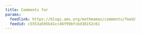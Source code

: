 ```yaml
---
title: Comments for
params:
  feedlink: https://blogs.ams.org/mathmamas/comments/feed/
  feedid: c5553a595b41cc46f99bfcbd38152c61
---
```

